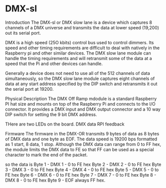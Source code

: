 # DMX-sl
Introduction
The DMX-sl or DMX slow lane is a device which captures 8 channels of a DMX universe and transmits the data at lower speed (19,200) out its serial port.

DMX is a high speed (25O kbits) control bus used to control dimmers.  Its speed and other timing requirements are difficult to deal with natively in the Raspberry pi and other similar devices.  The DMX slow lane module can handle the timing requirements and will retransmit some of the data at a speed that the Pi and other devices can handle.

Generally a device does not need to use all of the 512 channels of data simultaneously, so the DMX slow lane module captures eight channels of data at any start address specified by the DIP switch and retransmits it out the serial port at 19200.

Physical Description
The DMX Off Ramp mdodule is a standard Raspberry PI hat size and mounts on top of the Raspberry Pi and connects to the I/O connector.  It provides a DMX input and DMX output connector and a 10 way DIP switch for setting the 9 bit DMX address.

THere are two LEDs on the board.
  DMX data
  RPI feedback 
  

Firmware
The firmware in the DMX-OR transmits 9 bytes of data as 8 bytes of DMX data and one byte as EOF.  The data speed is 19200 bps formatted as 1 start, 8 data, 1 stop.  Although the DMX data can range from 0 to FF hex, the module limits the DMX data to FE so that FF can be used as a special character to mark the end of the packet.

so the data is 
Byte 1 - DMX 1 - 0 to FE hex
Byte 2 - DMX 2 - 0 to FE hex
Byte 3 - DMX 3 - 0 to FE hex
Byte 4 - DMX 4 - 0 to FE hex
Byte 5 - DMX 5 - 0 to FE hex
Byte 6 - DMX 6 - 0 to FE hex
Byte 7 - DMX 7 - 0 to FE hex
Byte 8 - DMX 8 - 0 to FE hex
Byte 9 - EOF always FF hex.

